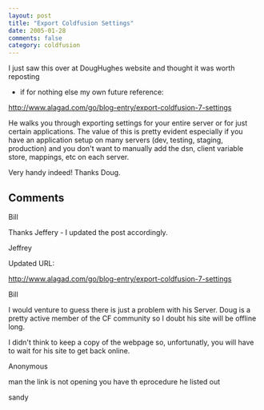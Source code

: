 ```yaml
---
layout: post
title: "Export Coldfusion Settings"
date: 2005-01-28
comments: false
category: coldfusion
---
```

I just saw this over at DougHughes website and thought it was worth reposting
- if for nothing else my own future reference:  

<http://www.alagad.com/go/blog-entry/export-coldfusion-7-settings>  

He walks you through exporting settings for your entire server or for just
certain applications. The value of this is pretty evident especially if you
have an application setup on many servers (dev, testing, staging, production)
and you don't want to manually add the dsn, client variable store, mappings,
etc on each server.  

Very handy indeed! Thanks Doug.

## Comments

Bill

Thanks Jeffery - I updated the post accordingly.

Jeffrey

Updated URL:  

http://www.alagad.com/go/blog-entry/export-coldfusion-7-settings

Bill

I would venture to guess there is just a problem with his Server. Doug is a
pretty active member of the CF community so I doubt his site will be offline
long.  

I didn't think to keep a copy of the webpage so, unfortunatly, you will have
to wait for his site to get back online.

Anonymous

man the link is not opening you have th eprocedure he listed out  

sandy
